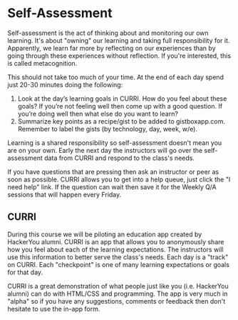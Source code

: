 # Self-Assessment

Self-assessment is the act of thinking about and monitoring our own learning. It's about "owning" our learning and taking full responsibility for it. Apparently, we learn far more by reflecting on our experiences than by going through these experiences without reflection. If you're interested, this is called metacognition.

This should not take too much of your time. At the end of each day spend just 20-30 minutes doing the following:

1. Look at the day’s learning goals in CURRI. How do you feel about these goals? If you’re not feeling well then come up with a good question. If you’re doing well then what else do you want to learn?
2. Summarize key points as a recipe/gist to be added to gistboxapp.com. Remember to label the gists (by technology, day, week, w/e).

Learning is a shared responsibility so self-assessment doesn't mean you are on your own. Early the next day the instructors will go over the self-assessment data from CURRI and respond to the class's needs.

If you have questions that are pressing then ask an instructor or peer as soon as possible. CURRI allows you to get into a help queue, just click the "I need help" link. If the question can wait then save it for the Weekly Q/A sessions that will happen every Friday.

## CURRI

During this course we will be piloting an education app created by HackerYou alumni. CURRI is an app that allows you to anonymously share how you feel about each of the learning expectations. The instructors will use this information to better serve the class's needs. Each day is a "track" on CURRI. Each "checkpoint" is one of many learning expectations or goals for that day.

CURRI is a great demonstration of what people just like you (i.e. HackerYou alumni) can do with HTML/CSS and programming. The app is very much in "alpha" so if you have any suggestions, comments or feedback then don't hesitate to use the in-app form.